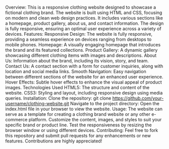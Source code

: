 Overview:
This is a responsive clothing website designed to showcase a fictional clothing brand. The website is built using HTML and CSS, focusing on modern and clean web design practices. It includes various sections like a homepage, product gallery, about us, and contact information. The design is fully responsive, ensuring an optimal user experience across a variety of devices.
Features:
Responsive Design: The website is fully responsive, providing a seamless experience on devices ranging from desktops to mobile phones.
Homepage: A visually engaging homepage that introduces the brand and its featured collections.
Product Gallery: A dynamic gallery showcasing different clothing items with images and descriptions.
About Us: Information about the brand, including its vision, story, and team.
Contact Us: A contact section with a form for customer inquiries, along with location and social media links.
Smooth Navigation: Easy navigation between different sections of the website for an enhanced user experience.
Hover Effects: Subtle hover effects to enhance the visual appeal of product images.
Technologies Used
HTML5: The structure and content of the website.
CSS3: Styling and layout, including responsive design using media queries.
Installation:
Clone the repository:
git clone https://github.com/your-username/clothing-website.git
Navigate to the project directory:
Open the index.html file in your browser to view the website.
Usage:
The website can serve as a template for creating a clothing brand website or any other e-commerce platform.
Customize the content, images, and styles to suit your specific brand or product line.
Test the responsiveness by resizing the browser window or using different devices.
Contributing:
Feel free to fork this repository and submit pull requests for any enhancements or new features. Contributions are highly appreciated!

